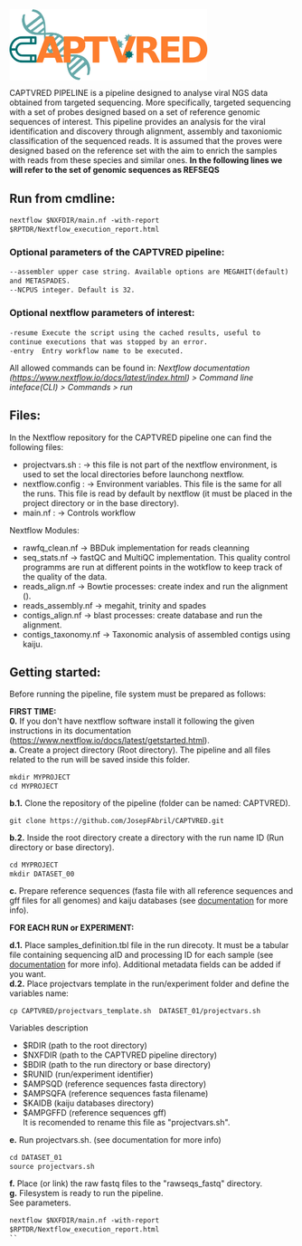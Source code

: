 <img src="./docs/captvred_logo.png" title="CAPTVRED" alt="CAPTVRED" width="350px" align="center" />

CAPTVRED PIPELINE is a pipeline designed to analyse viral NGS data obtained from targeted sequencing. More specifically, targeted sequencing with a set of probes designed based on a set of reference genomic sequences of interest. This pipeline provides an analysis for the viral identification and discovery through alignment, assembly and taxoniomic classification of the sequenced reads. It is assumed that the proves were designed based on the reference set  with the aim to enrich the samples with reads from these species and similar ones.
**In the following lines we will refer to the set of genomic sequences as REFSEQS**

## Run from cmdline:
```{.sh}
nextflow $NXFDIR/main.nf -with-report $RPTDR/Nextflow_execution_report.html
```

### Optional parameters of the CAPTVRED pipeline:
```{.sh}
--assembler upper case string. Available options are MEGAHIT(default) and METASPADES.
--NCPUS integer. Default is 32.
```
### Optional nextflow parameters of interest:
```{.sh}
-resume Execute the script using the cached results, useful to continue executions that was stopped by an error.
-entry  Entry workflow name to be executed.
```
All allowed commands can be found in:  _Nextflow documentation (https://www.nextflow.io/docs/latest/index.html) > Command line inteface(CLI) > Commands > run_

## Files:
In the Nextflow repository for the CAPTVRED pipeline one can find the following files:
* projectvars.sh : &rarr; this file is not part of the nextflow environment, is used to set the local directories before launchong nextflow.
* nextflow.config : &rarr; Environment variables. This file is the same for all the runs. This file is read by default by nextflow (it must be placed in the project directory or in the base directory).
* main.nf : &rarr; Controls workflow


Nextflow Modules:
* rawfq_clean.nf &rarr; BBDuk implementation for reads cleanning
* seq_stats.nf &rarr; fastQC and  MultiQC implementation. This quality control programms are run at different points in the wotkflow to keep track of the quality of the data. 
* reads_align.nf &rarr; Bowtie processes: create index and run the alignment ().
* reads_assembly.nf &rarr; megahit, trinity and spades
* contigs_align.nf &rarr; blast processes: create database and run the alignment.
* contigs_taxonomy.nf &rarr; Taxonomic analysis of assembled contigs using kaiju.

## Getting started:
Before running the pipeline, file system must be prepared as follows:

__FIRST TIME:__<br /> 
__0.__ If you don't have nextflow software install it following the given instructions in its documentation (https://www.nextflow.io/docs/latest/getstarted.html). <br />
__a.__ Create a project directory (Root directory). The pipeline and all files related to the run will be saved inside this folder.<br />
```{.sh}
mkdir MYPROJECT
cd MYPROJECT
```
__b.1.__ Clone the repository of the pipeline (folder can be named: CAPTVRED). <br />
```{.sh}
git clone https://github.com/JosepFAbril/CAPTVRED.git
```
__b.2.__  Inside the root directory create a directory with the run name ID (Run directory or base directory). <br />
```{.sh}
cd MYPROJECT
mkdir DATASET_00
```
__c.__ Prepare reference sequences (fasta file with all reference sequences and gff files for all genomes) and kaiju databases (see [documentation](https://github.com/JosepFAbril/CAPTVRED/blob/main/docs/readme_DOCUMENTATION_virwaste.md) for more info). <br />

__FOR EACH RUN or EXPERIMENT:__<br /> 

__d.1.__ Place samples_definition.tbl file in the run direcoty. It must be a tabular file containing sequencing aID and processing ID for each sample (see [documentation](https://github.com/JosepFAbril/CAPTVRED/blob/main/docs/readme_DOCUMENTATION_virwaste.md) for more info). Additional metadata fields can be added if you want.<br />
__d.2.__ Place projectvars template in the run/experiment folder and define the variables name: <br />

```{.sh}
cp CAPTVRED/projectvars_template.sh  DATASET_01/projectvars.sh
```
Variables description
-  $RDIR (path to the root directory)<br />
-  $NXFDIR (path to the CAPTVRED pipeline directory) <br /> 
-  $BDIR (path to the run directory or base directory) <br />
-  $RUNID (run/experiment identifier)<br />
-  $AMPSQD (reference sequences fasta directory)<br />
-  $AMPSQFA (reference sequences fasta filename)<br />
-  $KAIDB (kaiju databases directory)<br />
-  $AMPGFFD (reference sequences gff)<br />
It is recomended to rename this file as "projectvars.sh".<br />

__e.__ Run projectvars.sh. (see documentation for more info)<br />
```{.sh}
cd DATASET_01
source projectvars.sh
```
__f.__ Place (or link) the raw fastq files to the "rawseqs_fastq" directory.<br />
__g.__ Filesystem is ready to run the pipeline.<br />See parameters.
```{.sh}
nextflow $NXFDIR/main.nf -with-report $RPTDR/Nextflow_execution_report.html
``



